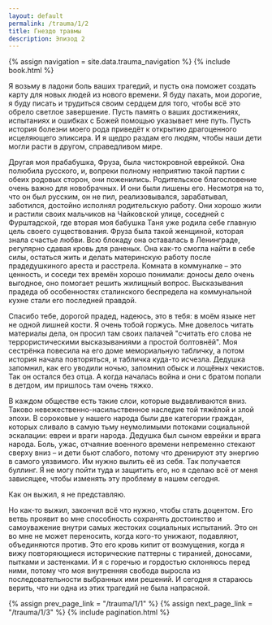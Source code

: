 ```yaml
---
layout: default
permalink: /trauma/1/2
title: Гнездо травмы
description: Эпизод 2
---
```

{% assign navigation  = site.data.trauma_navigation %}
{% include book.html %}

Я возьму в ладони боль ваших трагедий, и пусть она поможет создать карту для новых людей из нового времени. Я буду пахать, мои дорогие, я буду писать и трудиться своим сердцем для того, чтобы всё это обрело светлое завершение. Пусть память о ваших достижениях, испытаниях и ошибках с Божей помощью указывает мне путь. Пусть история болезни моего рода приведёт к открытию драгоценного исцеляющего эликсира. И я щедро раздам его людям, чтобы наши дети могли расти в другом, справедливом мире.

Другая моя прабабушка, Фруза, была чистокровной еврейкой. Она полюбила русского, и, вопреки полному неприятию такой партии с обеих родовых сторон, они поженились. Родительское благословение очень важно для новобрачных. И они были лишены его. Несмотря на то, что он был русским, он не пил, реализовывался, зарабатывал, заботился, достойно исполнял родительскую работу. Они хорошо жили и растили своих мальчиков на Чайковской улице, соседней с Фурштадской, где вторая моя бабушка Таня уже родила себе главную цель своего существования. Фруза была такой женщиной, которая знала счастье любви. Всю блокаду она оставалась в Ленинграде, регулярно сдавая кровь для раненых. Она как-то смогла найти в себе силы, остаться жить и делать материнскую работу после прадедушкиного ареста и расстрела. Комната в коммуналке – это ценность, и соседи тех времён хорошо понимали: доносы дело очень выгодное, оно помогает решить жилищный вопрос. Высказывания прадеда об особенностях сталинского беспредела на коммунальной кухне стали его последней правдой.

Спасибо тебе, дорогой прадед, надеюсь, это в тебя: в моём языке нет не одной лишней кости. Я очень тобой горжусь. Мне довелось читать материалы дела, он просил там своих палачей "считать его слова не террористическими высказываниями а простой болтовнёй". Моя сестрёнка повесила на его доме мемориальную табличку, а потом история начала повторяться, и табличка куда-то исчезла. Дедушка запомнил, как его уводили ночью, запомнил обыск и лощёных чекистов. Так он остался без отца. А когда началась война и они с братом попали в детдом, им пришлось там очень тяжко.

В каждом обществе есть такие слои, которые выдавливаются вниз. Таково невежественно-насильственное наследие той тяжёлой и злой эпохи. В сороковые у нашего народа были две категории граждан, которых сливало в самую тьму неумолимыми потоками социальной эскалации: евреи и враги народа. Дедушка был сыном еврейки и врага народа. Боль, ужас, отчаяние военного времени непременно стекают сверху вниз – и дети бьют слабого, потому что дренируют эту энергию в самого уязвимого. Им нужно вылить её из себя. Так получается буллинг. Я не могу пойти туда и защитить его, но я сделаю всё от меня зависящее, чтобы изменять эту проблему в нашем сегодня.

Как он выжил, я не представляю.

Но как-то выжил, закончил всё что нужно, чтобы стать доцентом. Его ветвь проявит во мне способность сохранять достоинство и самоуважение внутри самых жестоких социальных испытаний. Это он во мне не может переносить, когда кого-то унижают, подавляют, объединяются против. Это его кровь кипит от возмущения, когда я вижу повторяющиеся исторические паттерны с тиранией, доносами, пытками и застенками. И я с горечью и гордостью склоняюсь перед ними, потому что моя внутренняя свобода выросла из последовательности выбранных ими решений.  И сегодня я стараюсь верить, что ни одна из этих трагедий не была напрасной.

{% assign prev_page_link = "/trauma/1/1" %}
{% assign next_page_link = "/trauma/1/3" %}
{% include pagination.html %}